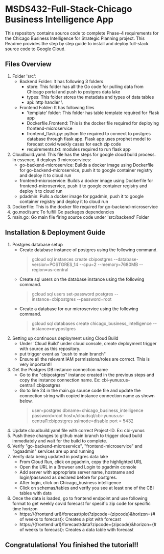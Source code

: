 # MSDS432-Full-Stack-Chicago Business Intelligence App
This repository contains source code to complete Phase-4 requirements for the Chicago Business Intelligence for Strategic Planning project.
This Readme provides the step by step guide to install and deploy full-stack source code to Google Cloud. 

## Files Overview
1. Folder 'src': 
    - Backend Folder: It has following 3 folders
        - store: This folder has all the Go code for pulling data from Chicago portal and push to postgres data lake 
        - types: This folder stores the metadata and types of data tables 
        - api: http handler \
    - Frontend Folder: It has following files
        - 'template' folder: This folder has table template required for Flask app 
        - Dockerfile.Frontend: This is the docker file required for deploying frontend-microservice
        - frontend_flask.py: python file required to connect to postgres database through flask app. Flask app uses prophet model to forecast covid weekly cases for each zip code
        - requirements.txt: modules required to run flask app
2. Cloudbuild.yaml: This file has the steps for google cloud build process. In essence, it deploys 3 microservices:
    - go-backend-microservice: Builds a docker image using Dockerfile for go-backend-microservice, push it to google container registry and deploy it to cloud run
    - frontend-microservice: Builds a docker image using Dockerfile for frontend-microservice, push it to google container registry and deploy it to cloud run
    - pdadmin: Pulls a docker image for pgadmin, push it to google container registry and deploy it to cloud run
3. Dockerfile: This is the docker file required for go-backend-microservice
4. go.mod/sum: To fulfill Go packages dependencies
5. main.go: Go main file firing source code under 'src/backend' Folder

## Installation & Deployment Guide
1. Postgres database setup
    - Create database instance of postgres using the following command.
      > gcloud sql instances create cbipostgres --database-version=POSTGRES_14 --cpu=2 --memory=7680MB --region=us-central
    - Create sql users on the database instance using the following command.
      > gcloud sql users set-password postgres --instance=cbipostgres --password=root
    - Create a database for our microservice using the following command.
      > gcloud sql databases create chicago_business_intelligence --instance=mypostgres
2. Setting up continuous deployment using Cloud Build
    - Under 'Cloud Build' under cloud console, create deployment trigger with source as this repository.
    - put trigger event as "push to main branch"
    - Ensure all the relevant IAM permissions/roles are correct. This is very important!!
3. Get the Postgres DB instance connection name
    - Go to the "cbipostgres" instance created in the previous steps and copy the instance connection name. Ex: cbi-yunus:us-central1:cbipostgres
    - Go to line 24 in the main.go source code file and update the connection string with copied instance connection name as shown below.
      >user=postgres dbname=chicago_business_intelligence password=root host=/cloudsql/cbi-yunus:us-central1:cbipostgres sslmode=disable port = 5432
4. Update cloudbuild.yaml file with correct Project-ID. Ex: cbi-yunus
5. Push these changes to github main branch to trigger cloud build immediately and wait for the build to complete.
6. Verify "go-backend-microservice", "frontend-microservice" and "pgaadmin" services are up and running
7. Verify data being updated in postgres data lake
    - From Cloud Run, click on pgadmin, copy the highlighted URL
    - Open the URL in a Browser and Login to pgadmin console
    - Add server with appropriate server name, hostname and login/password as declared before for postgres.
    - After login, click on Chicago_business intelligence
    - Click on schemas/tables and verify you see at least one of the CBI tables with data
8. Once the data is loaded, go to frontend endpoint and use following format to get weekly covid forecast for specific zip code for specific time horizon
    - https://{frontend url}/forecast/plot?zipcode={zipcode}&horizon={# of weeks to forecast}: Creates a plot with forecast
    -  https://{frontend url}/forecast/data?zipcode={zipcode}&horizon={# of weeks to forecast}: Creates a data table with forecast
## Congratulations! You finished the tutorial!!
